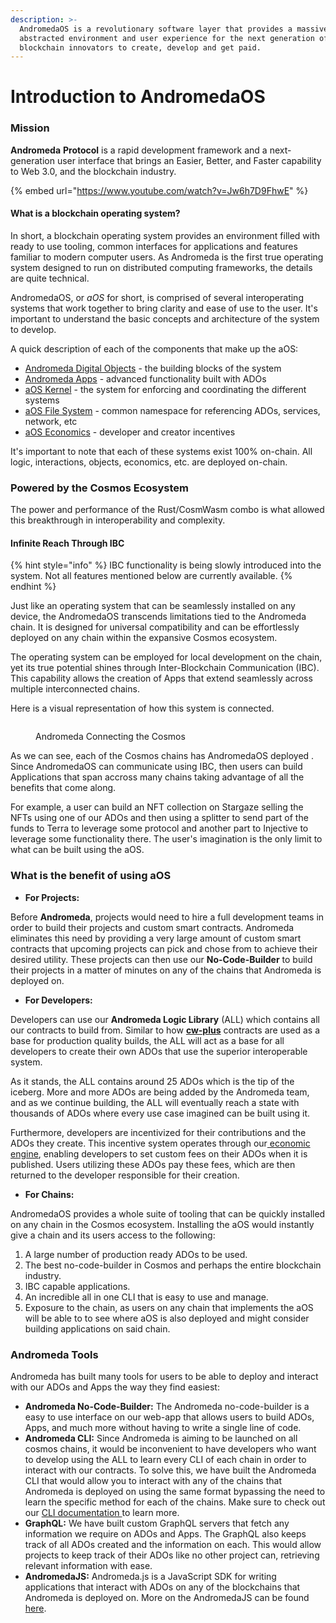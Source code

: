```yaml
---
description: >-
  AndromedaOS is a revolutionary software layer that provides a massively
  abstracted environment and user experience for the next generation of
  blockchain innovators to create, develop and get paid.
---
```


# Introduction to AndromedaOS

### Mission

**Andromeda** **Protocol** is a rapid development framework and a next-generation user interface that brings an Easier, Better, and Faster capability to Web 3.0, and the blockchain industry.

{% embed url="https://www.youtube.com/watch?v=Jw6h7D9FhwE" %}

#### What is a blockchain operating system? <a href="#what-is-a-blockchain-operating-system" id="what-is-a-blockchain-operating-system"></a>

In short, a blockchain operating system provides an environment filled with ready to use tooling, common interfaces for applications and features familiar to modern computer users. As Andromeda is the first true operating system designed to run on distributed computing frameworks, the details are quite technical.

AndromedaOS, or _aOS_ for short, is comprised of several interoperating systems that work together to bring clarity and ease of use to the user. It's important to understand the basic concepts and architecture of the system to develop.

A quick description of each of the components that make up the aOS:

* ​[Andromeda Digital Objects](./#andromeda-digital-objects-ados) - the building blocks of the system
* [​Andromeda Apps](broken-reference) - advanced functionality built with ADOs
* ​[aOS Kernel](broken-reference) - the system for enforcing and coordinating the different systems
* ​[aOS File System](broken-reference) - common namespace for referencing ADOs, services, network, etc
* ​[aOS Economics](broken-reference) - developer and creator incentives

It's important to note that each of these systems exist 100% on-chain. All logic, interactions, objects, economics, etc. are deployed on-chain.

### Powered by the Cosmos Ecosystem <a href="#powered-by-the-cosmos-ecosystem" id="powered-by-the-cosmos-ecosystem"></a>

The power and performance of the Rust/CosmWasm combo is what allowed this breakthrough in interoperability and complexity.

#### Infinite Reach Through IBC

{% hint style="info" %}
IBC functionality is being slowly introduced into the system. Not all features mentioned below are currently available.&#x20;
{% endhint %}

Just like an operating system that can be seamlessly installed on any device, the AndromedaOS transcends limitations tied to the Andromeda chain. It is designed for universal compatibility and can be effortlessly deployed on any chain within the expansive Cosmos ecosystem.&#x20;

The operating system can be employed for local development on the chain, yet its true potential shines through Inter-Blockchain Communication (IBC). This capability allows the creation of Apps that extend seamlessly across multiple interconnected chains.

Here is a visual representation of how this system is connected.

<figure><img src="broken-reference" alt=""><figcaption><p>Andromeda Connecting the Cosmos</p></figcaption></figure>

As we can see, each of the Cosmos chains has AndromedaOS deployed . Since AndromedaOS can communicate using IBC, then users can build Applications that span accross many chains taking advantage of all the benefits that come along.

For example, a user can build an NFT collection on Stargaze selling the NFTs using one of our ADOs and then using a splitter to send part of the funds to Terra to leverage some protocol and another part to Injective to leverage some functionality there. The user's imagination is the only limit to what can be built using the aOS. &#x20;

### What is the benefit of using aOS

* **For Projects:**

Before **Andromeda**, projects would need to hire a full development teams in order to  build their projects and custom smart contracts. Andromeda eliminates this need by providing a very large amount of custom smart contracts that upcoming projects can pick and chose from to achieve their desired utility. These projects can then use our **No-Code-Builder** to build their projects in a matter of minutes on any of the chains that Andromeda is deployed on.

* **For Developers:**

Developers can use our **Andromeda Logic Library** (ALL) which contains all our contracts to build from. Similar to how [**cw-plus**](https://github.com/CosmWasm/cw-plus) contracts are used as a base for production quality builds, the ALL will act as a base for all developers to create their own ADOs that use the superior interoperable system.&#x20;

As it stands, the ALL contains around 25 ADOs which is the tip of the iceberg. More and more ADOs are being added by the Andromeda team, and as we continue building, the ALL will eventually reach a state with thousands of ADOs where every use case imagined can be built using it.&#x20;

Furthermore, developers are incentivized for their contributions and the ADOs they create. This incentive system operates through our[ economic engine](broken-reference), enabling developers to set custom fees on their ADOs when it is published. Users utilizing these ADOs pay these fees, which are then returned to the developer responsible for their creation.

* **For Chains:**

&#x20;AndromedaOS provides a whole suite of tooling that can be quickly installed on any chain in the Cosmos ecosystem. Installing the aOS would instantly give a chain and its users access to the following:&#x20;

1. A large number of production ready ADOs to be used.&#x20;
2. The best no-code-builder in Cosmos and perhaps the entire blockchain industry.
3. IBC capable applications.
4. An incredible all in one CLI that is easy to use and manage.
5. Exposure to the chain, as users on any chain that implements the aOS will be able to to see where aOS is also deployed and might consider building applications on said chain.

### Andromeda Tools <a href="#andromeda-tools" id="andromeda-tools"></a>

Andromeda has built many tools for users to be able to deploy and interact with our ADOs and Apps the way they find easiest:

* **Andromeda No-Code-Builder:** The Andromeda no-code-builder is a easy to use interface on our web-app that allows users to build ADOs, Apps, and much more without having to write a single line of code.&#x20;
* **Andromeda CLI:** Since Andromeda is aiming to be launched on all cosmos chains, it would be inconvenient to have developers who want to develop using the ALL to learn every CLI of each chain in order to interact with our contracts. To solve this, we have built the Andromeda CLI that would allow you to interact with any of the chains that Andromeda is deployed on using the same format bypassing the need to learn the specific method for each of the chains. Make sure to check out our [CLI documentation ](broken-reference)to learn more.
* **GraphQL:** We have built custom GraphQL servers that fetch any information we require on ADOs and Apps. The GraphQL also keeps track of all ADOs created and the information on each. This would allow projects to keep track of their ADOs like no other project can, retrieving relevant information with ease.&#x20;
* **AndromedaJS:** Andromeda.js is a JavaScript SDK for writing applications that interact with ADOs on any of the blockchains that Andromeda is deployed on. More on the AndromedaJS can be found [here](https://docs.andromedaprotocol.io/andromeda.js/).
